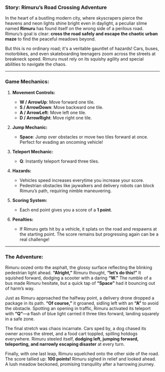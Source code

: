 ### **Story: Rimuru’s Road Crossing Adventure**

In the heart of a bustling modern city, where skyscrapers pierce the heavens and neon lights shine bright even in daylight, a peculiar slime named **Rimuru** has found itself on the wrong side of a perilous road. Rimuru’s goal is clear: **cross the road safely and escape the chaotic urban maze** to find the peaceful meadows beyond. 

But this is no ordinary road; it's a veritable gauntlet of hazards! Cars, buses, motorbikes, and even skateboarding teenagers zoom across the streets at breakneck speed. Rimuru must rely on its squishy agility and special abilities to navigate the chaos.

---

### **Game Mechanics:**

1. **Movement Controls:**
   - **W / ArrowUp**: Move forward one tile.
   - **S / ArrowDown**: Move backward one tile.
   - **A / ArrowLeft**: Move left one tile.
   - **D / ArrowRight**: Move right one tile.

2. **Jump Mechanic:**
   - **Space**: Jump over obstacles or move two tiles forward at once. Perfect for evading an oncoming vehicle!

3. **Teleport Mechanic:**
   - **Q**: Instantly teleport forward three tiles.

4. **Hazards:**
   - Vehicles speed increases everytime you increase your score.
   - Pedestrian obstacles like jaywalkers and delivery robots can block Rimuru’s path, requiring nimble maneuvering.

5. **Scoring System:**
   - Each end point gives you a score of a **1 point**.


6. **Penalties:**
   - If Rimuru gets hit by a vehicle, it splats on the road and respawns at the starting point. The score remains but progressing again can be a real challenge!

---

### **The Adventure:**

Rimuru oozed onto the asphalt, the glossy surface reflecting the blinking pedestrian light ahead. **“Alright,”** Rimuru thought, **“let’s do this!”** It squished forward, dodging a scooter with a daring **“W.”** The rumble of a bus made Rimuru hesitate, but a quick tap of **“Space”** had it bouncing out of harm’s way.

Just as Rimuru approached the halfway point, a delivery drone dropped a package in its path. **“Of course,”** it groaned, sidling left with an **“A”** to avoid the obstacle. Spotting an opening in traffic, Rimuru activated its teleport with **“Q”**—a flash of blue light carried it three tiles forward, landing squarely in a safe zone.

The final stretch was chaos incarnate. Cars sped by, a dog chased its owner across the street, and a food cart toppled, spilling hotdogs everywhere. Rimuru steeled itself, **dodging left, jumping forward, teleporting, and narrowly escaping disaster** at every turn.

Finally, with one last leap, Rimuru squelched onto the other side of the road. The score tallied up: **100 points!** Rimuru sighed in relief and looked ahead. A lush meadow beckoned, promising tranquility after a harrowing journey.
